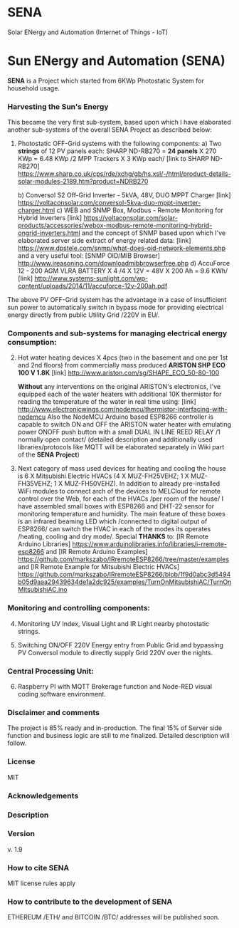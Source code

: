 # SENA
Solar ENergy and Automation (Internet of Things - IoT)

Sun ENergy and Automation (SENA)
================================

**SENA** is a Project which started from 6KWp Photostatic System for household usage.

### Harvesting the Sun's Energy 

This became the very first sub-system, based upon which I have elaborated another sub-systems of the overall SENA Project as described below:

1. Photostatic OFF-Grid systems with the following components:
	a) Two **strings** of 12 PV panels each: SHARP ND-RB270 = **24 panels** X 270 KWp = 6.48 KWp /2 MPP Trackers X 3 KWp each/
[link to SHARP ND-RB270] https://www.sharp.co.uk/cps/rde/xchg/gb/hs.xsl/-/html/product-details-solar-modules-2189.htm?product=NDRB270
		
	b) Conversol S2 Off-Grid Inverter - 5kVA, 48V, DUO MPPT Charger 
		[link] https://voltaconsolar.com/conversol-5kva-duo-mppt-inverter-charger.html
	c) WEB and SNMP Box, Modbus - Remote Monitoring for Hybrid Inverters
		[link] https://voltaconsolar.com/solar-products/accessories/webox-modbus-remote-monitoring-hybrid-ongrid-inverters.html and the concept of SNMP based upon which I've elaborated server side extract of energy related data:
		[link] https://www.dpstele.com/snmp/what-does-oid-network-elements.php and a very useful tool: 
		[SNMP OID/MIB Browser] http://www.ireasoning.com/downloadmibbrowserfree.php
	d) AccuForce 12 - 200 AGM VLRA BATTERY X 4 /4 X 12V = 48V X 200 Ah = 9.6 KWh/
		[link] http://www.systems-sunlight.com/wp-content/uploads/2014/11/accuforce-12v-200ah.pdf

The above PV OFF-Grid system has the advantage in a case of insufficient sun power to automatically switch in bypass mode for providing electrical energy directly from public Utility Grid /220V in EU/.
	
### Components and sub-systems for managing electrical energy consumption:

2. Hot water heating devices X 4pcs (two in the basement and one per 1st and 2nd floors) from commercially mass produced **ARISTON SHP ECO 100 V 1.8K** 
		[link] http://www.ariston.com/sg/SHAPE_ECO_50-80-100
		
	**Without** any interventions on the original ARISTON's electronics, I've equipped each of the water heaters with additional 10K thermistor for reading the temperature of the water in real time using:
		[link] http://www.electronicwings.com/nodemcu/thermistor-interfacing-with-nodemcu
	Also the NodeMCU Arduino based ESP8266 controller is capable to switch ON and OFF the ARISTON water heater with emulating power ONOFF push button with a small DUAL IN LINE REED RELAY /1 normally open contact/ 
		(detailed description and additionally used libraries/protocols like MQTT will be elaborated separately in Wiki part of the **SENA Project**)

3. Next category of mass used devices for heating and cooling the house is 6 X Mitsubishi Electric HVACs (4 X MUZ-FH25VEHZ; 1 X MUZ-FH35VEHZ; 1 X MUZ-FH50VEHZ).
	In addition to already pre-installed WiFi modules to connect arch of the devices to MELCloud for remote control over the Web, for each of the HVACs /per room of the house/ I have assembled small boxes with ESP8266 and DHT-22 sensor for monitoring temperature and humidity.
	The main feature of these boxes is an infrared beaming LED which /connected to digital output of ESP8266/ can switch the HVAC in each of the modes its operates /heating, cooling and dry mode/. Special **THANKS** to:
		[IR Remote Arduino Libraries] https://www.arduinolibraries.info/libraries/i-rremote-esp8266 and 
		[IR Remote Arduino Examples] https://github.com/markszabo/IRremoteESP8266/tree/master/examples and
		[IR Remote Example for Mitsubishi Electric HVACs] https://github.com/markszabo/IRremoteESP8266/blob/1f9d0abc3d5494b05d9aaa29439634de1a2dc925/examples/TurnOnMitsubishiAC/TurnOnMitsubishiAC.ino
		
### Monitoring and controlling components:

4. Monitoring UV Index, Visual Light and IR Light nearby photostatic strings.

5. Switching ON/OFF 220V Energy entry from Public Grid and bypassing PV Conversol module to directly supply Grid 220V over the nights.

### Central Processing Unit:

6. Raspberry PI with MQTT Brokerage function and Node-RED visual coding software environment.

### Disclaimer and comments

The project is 85% ready and in-production. The final 15% of Server side function and business logic are still to me finalized. Detailed description will follow.

### License

MIT 

### Acknowledgements


### Description


### Version

v. 1.9

### How to cite SENA

MIT license rules apply

### How to contribute to the development of SENA

ETHEREUM /ETH/ and BITCOIN /BTC/ addresses will be published soon.
